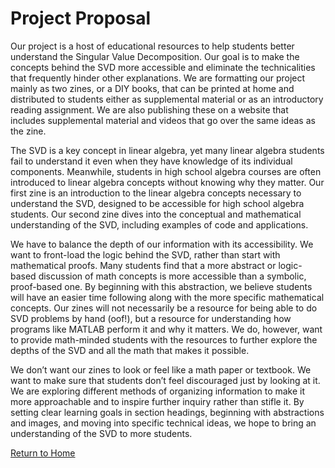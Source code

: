 # Project Proposal

Our project is a host of educational resources to help students better understand the Singular Value Decomposition. Our goal is to make the concepts behind the SVD more accessible and eliminate the technicalities that frequently hinder other explanations. We are formatting our project mainly as two zines, or a DIY books, that can be printed at home and distributed to students either as supplemental material or as an introductory reading assignment. We are also publishing these on a website that includes supplemental material and videos that go over the same ideas as the zine.

The SVD is a key concept in linear algebra, yet many linear algebra students fail to understand it even when they have knowledge of its individual components. Meanwhile, students in high school algebra courses are often introduced to linear algebra concepts without knowing why they matter. Our first zine is an introduction to the linear algebra concepts necessary to understand the SVD, designed to be accessible for high school algebra students. Our second zine dives into the conceptual and mathematical understanding of the SVD, including examples of code and applications.

We have to balance the depth of our information with its accessibility. We want to front-load the logic behind the SVD, rather than start with mathematical proofs. Many students find that a more abstract or logic-based discussion of math concepts is more accessible than a symbolic, proof-based one. By beginning with this abstraction, we believe students will have an easier time following along with the more specific mathematical concepts. Our zines will not necessarily be a resource for being able to do SVD problems by hand (oof!), but a resource for understanding how programs like MATLAB perform it and why it matters. We do, however, want to provide math-minded students with the resources to further explore the depths of the SVD and all the math that makes it possible.

We don’t want our zines to look or feel like a math paper or textbook. We want to make sure that students don’t feel discouraged just by looking at it. We are exploring different methods of organizing information to make it more approachable and to inspire further inquiry rather than stifle it. By setting clear learning goals in section headings, beginning with abstractions and images, and moving into specific technical ideas, we hope to bring an understanding of the SVD to more students.

[Return to Home](https://www.mstites.com/Linearity-Zine/)
